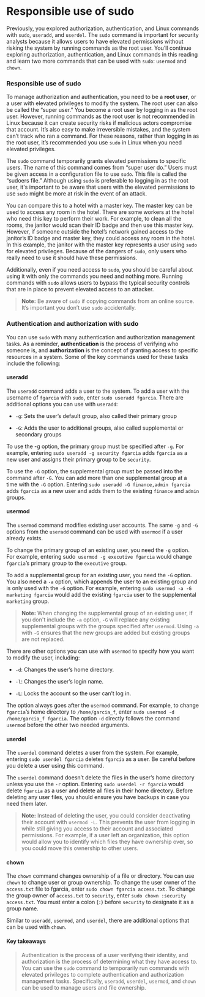 # Responsible use of sudo
Previously, you explored authorization, authentication, and Linux commands with `sudo`, `useradd`, and `userdel`. The `sudo` command is important for security analysts because it allows users to have elevated permissions without risking the system by running commands as the root user. You’ll continue exploring authorization, authentication, and Linux commands in this reading and learn two more commands that can be used with `sudo`: `usermod` and `chown`. 

### Responsible use of sudo
To manage authorization and authentication, you need to be a **root user**, or a user with elevated privileges to modify the system. The root user can also be called the “super user.” You become a root user by logging in as the root user. However, running commands as the root user is not recommended in Linux because it can create security risks if malicious actors compromise that account. It’s also easy to make irreversible mistakes, and the system can’t track who ran a command. For these reasons, rather than logging in as the root user, it’s recommended you use `sudo` in Linux when you need elevated privileges.

The `sudo` command temporarily grants elevated permissions to specific users. The name of this command comes from “super user do.” Users must be given access in a configuration file to use `sudo`. This file is called the “sudoers file.” Although using `sudo` is preferable to logging in as the root user, it's important to be aware that users with the elevated permissions to use `sudo` might be more at risk in the event of an attack.

You can compare this to a hotel with a master key. The master key can be used to access any room in the hotel. There are some workers at the hotel who need this key to perform their work. For example, to clean all the rooms, the janitor would scan their ID badge and then use this master key. However, if someone outside the hotel’s network gained access to the janitor’s ID badge and master key, they could access any room in the hotel. In this example, the janitor with the master key represents a user using `sudo` for elevated privileges. Because of the dangers of `sudo`, only users who really need to use it should have these permissions.

Additionally, even if you need access to `sudo`, you should be careful about using it with only the commands you need and nothing more. Running commands with `sudo` allows users to bypass the typical security controls that are in place to prevent elevated access to an attacker.

> **Note:** Be aware of `sudo` if copying commands from an online source. It’s important you don’t use `sudo` accidentally. 

### Authentication and authorization with sudo
You can use `sudo` with many authentication and authorization management tasks. As a reminder, **authentication** is the process of verifying who someone is, and **authorization** is the concept of granting access to specific resources in a system. Some of the key commands used for these tasks include the following:

#### useradd
The `useradd` command adds a user to the system. To add a user with the username of `fgarcia` with `sudo`, enter `sudo useradd fgarcia`. There are additional options you can use with `useradd`:

- `-g`: Sets the user’s default group, also called their primary group

- `-G`: Adds the user to additional groups, also called supplemental or secondary groups

To use the -g option, the primary group must be specified after `-g`. For example, entering `sudo useradd -g security fgarcia` adds `fgarcia` as a new user and assigns their primary group to be `security`.

To use the `-G` option, the supplemental group must be passed into the command after `-G`. You can add more than one supplemental group at a time with the `-G` option. Entering `sudo useradd -G finance,admin fgarcia` adds `fgarcia` as a new user and adds them to the existing `finance` and `admin` groups.

#### usermod
The `usermod` command modifies existing user accounts. The same `-g` and `-G` options from the `useradd` command can be used with `usermod` if a user already exists. 

To change the primary group of an existing user, you need the `-g` option. For example, entering sudo` usermod -g executive fgarcia` would change `fgarcia`’s primary group to the `executive` group.

To add a supplemental group for an existing user, you need the `-G` option. You also need a `-a` option, which appends the user to an existing group and is only used with the `-G` option. For example, entering `sudo usermod -a -G marketing fgarcia` would add the existing `fgarcia` user to the supplemental `marketing` group.

> **Note:** When changing the supplemental group of an existing user, if you don't include the `-a` option, `-G` will replace any existing supplemental groups with the groups specified after `usermod`.  Using `-a` with `-G` ensures that the new groups are added but existing groups are not replaced.

There are other options you can use with `usermod` to specify how you want to modify the user, including:

- `-d`: Changes the user’s home directory.

- `-l`: Changes the user’s login name.

- `-L`: Locks the account so the user can’t log in.

The option always goes after the `usermod` command. For example, to change `fgarcia`’s home directory to `/home/garcia_f`, enter `sudo usermod -d /home/garcia_f fgarcia`. The option `-d` directly follows the command `usermod` before the other two needed arguments.

#### userdel
The `userdel` command deletes a user from the system. For example, entering `sudo userdel fgarcia` deletes `fgarcia` as a user. Be careful before you delete a user using this command.

The `userdel` command doesn’t delete the files in the user’s home directory unless you use the `-r` option. Entering `sudo userdel -r fgarcia` would delete `fgarcia` as a user and delete all files in their home directory. Before deleting any user files, you should ensure you have backups in case you need them later.

> **Note:** Instead of deleting the user, you could consider deactivating their account with `usermod -L`. This prevents the user from logging in while still giving you access to their account and associated permissions. For example, if a user left an organization, this option would allow you to identify which files they have ownership over, so you could move this ownership to other users.

#### chown
The `chown` command changes ownership of a file or directory. You can use `chown` to change user or group ownership. To change the user owner of the `access.txt` file to fgarcia, enter `sudo chown fgarcia access.txt`. To change the group owner of `access.txt` to `security`, enter `sudo chown :security access.txt`. You must enter a colon (`:`) before `security` to designate it as a group name.

Similar to `useradd`, `usermod`, and `userdel`, there are additional options that can be used with `chown`. 

#### Key takeaways
> Authentication is the process of a user verifying their identity, and authorization is the process of determining what they have access to. You can use the `sudo` command to temporarily run commands with elevated privileges to complete authentication and authorization management tasks. Specifically, `useradd`, `userdel`, `usermod`, and `chown` can be used to manage users and file ownership.
